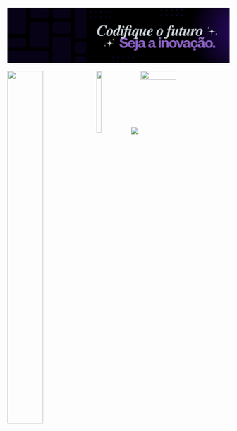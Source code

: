 ![banner)](banner.png)<br>

<img src="https://nirzak-streak-stats.vercel.app/?user=GuilhermeDBeitum&theme=midnight-purple&hide_border=true" width="40%" height="800px" align="left">

<img src="https://github-readme-stats.vercel.app/api/top-langs/?username=GuilhermeDBeitum&theme=midnight-purple&hide_border=true&include_all_commits=false&count_private=false&layout=compact" width="40%" height="50%" align="right"> 

<img  src="https://github-profile-trophy.vercel.app/?username=GuilhermeDBeitum&row=2&column=1&margin-w=0&margin-h=0&theme=radical&title=MultiLanguage" width="15%" height="140px">
<img src="https://readme-typing-svg.demolab.com?font=Fira+Code&weight=200&pause=1000&color=C799FF&width=300&lines=Welcome+to+my+Github!+" align="center">

